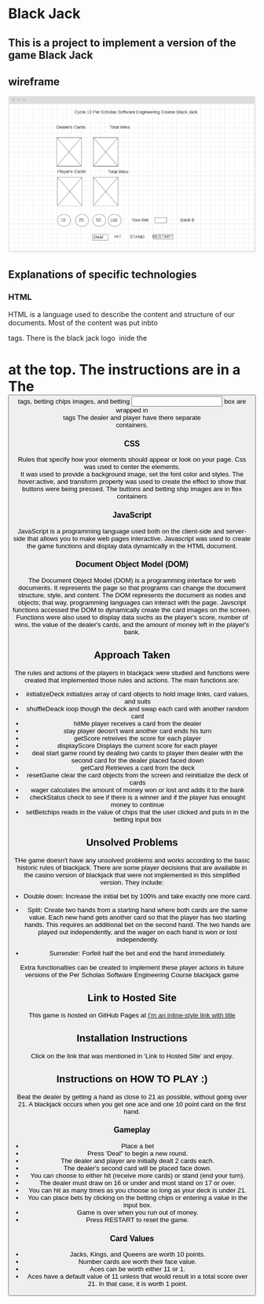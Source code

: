 # Black Jack
## This is a project to implement a version of the game Black Jack
## wireframe
![alt text](https://github.com/jsnmui/blackjackthegame/blob/main/wireframe.jpg  "wire frame")
 

## Explanations of specific technologies 
### HTML 
HTML is a language used to describe the content and structure of our documents. 
Most of the content was put inbto <div> tags. There is the black jack logo <img> inide the <h1> at the top.
The instructions are in a <span> 
The <button> tags, betting chips images, and betting <input> box are wrapped in <div> tags
The dealer and player have there separate <div> containers.
### CSS
Rules that specify how your elements should appear or look on your page.
Css was used to center the elements.  
It was used to provide a background image, set the font color and styles.
The hover:active, and transform property was used to create the effect to show that buttons were being pressed.
The buttons and betting ship images are in flex containers 

### JavaScript 
JavaScript is a programming language used both on the client-side and server-side that allows you to make web pages interactive.
Javascript was used to create the game functions and display data dynamically in the HTML document.

### Document Object Model (DOM)
The Document Object Model (DOM) is a programming interface for web documents. It represents the page so that programs can change the document structure, style, and content. The DOM represents the document as nodes and objects; that way, programming languages can interact with the page.
Javscript functions accessed the DOM to dynamically create the card images on the screen.
Functions were also used to display data suchs as the player's score, number of wins, the value of the dealer's cards, and the amount of money left in the player's bank.

## Approach Taken
The rules and actions of the players in blackjack were studied and functions were created that implemented those rules and actions.
The main functions are:
*   initializeDeck   initializes array of card objects to hold image links, card values, and suits
*   shuffleDeack     ioop though the deck and swap each card with another random card
*   hitMe            player receives a card from the dealer
*   stay             player deosn't want another card ends his turn
*   getScore         retreives the score for each player
*   displayScore     Displays the current score for each player
*   deal             start game round by dealing two cards to player then dealer with the second card for the dealer placed faced down
*   getCard          Retrieves  a card from the deck
*   resetGame        clear the card objects from the screen and reinitialize the deck of cards
*   wager            calculates the amount of money won or lost and adds it to the bank
*   checkStatus      check to see if there is a winner and if the player has enought money to continue
*   setBetchips      reads in the value of chips that the user clicked and puts in in the betting input box

## Unsolved Problems
THe game doesn't have any unsolved problems and works according to the basic historic rules of blackjack.
There are some player decisions that are available in the casino version of blackjack that were not implemented in this simplified version.
They include:
*  Double down: Increase the initial bet by 100% and take exactly one more card. 

* Split: Create two hands from a starting hand where both cards are the same value. Each new hand gets another card so that the player has two starting hands. This requires an additional bet on the second hand. The two hands are played out independently, and the wager on each hand is won or lost independently. 

* Surrender: Forfeit half the bet and end the hand immediately. 

Extra functionalties can be created to implement these player actons in future versions of the Per Scholas Software Engineering Course blackjack game 

## Link to Hosted Site
 This game is hosted on GitHub Pages at [I'm an inline-style link with title](https://jsnmui.github.io/blackjackthegame/ "Black Jack Game")

## Installation Instructions
Click on the link that was mentioned in 'Link to Hosted Site' and enjoy.

## Instructions on HOW TO PLAY :)

 Beat the dealer by getting a hand as close to 21 as possible, without going over 21. A blackjack occurs when you get one ace and one 10 point card on the first hand.

### Gameplay
* Place a bet
* Press 'Deal" to begin a new round.
* The dealer and player are initially dealt 2 cards each.
* The dealer's second card will be placed face down.
* You can choose to either hit (receive more cards) or stand (end your turn).
* The dealer must draw on 16 or under and must stand on 17 or over.
* You can hit as many times as you choose so long as your deck is under 21.
* You can place bets by clicking on the betting chips or entering a value in the input box.
* Game is over when you run out of money.
* Press RESTART to reset the game.
### Card Values

* Jacks, Kings, and Queens are worth 10 points.
* Number cards are worth their face value.
* Aces can be worth either 11 or 1.
* Aces have a default value of 11 unless that would result in a total score over 21. In that case, it is worth 1 point.

